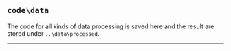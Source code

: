 ## `code\data`

The code for all kinds of data processing is saved here and the result are stored under `..\data\processed`.

---
